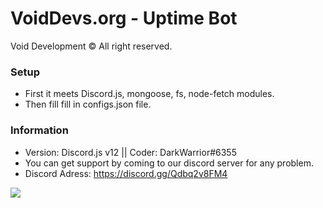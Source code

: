 # VoidDevs.org - Uptime Bot
Void Development © All right reserved.

### Setup

- First it meets Discord.js, mongoose, fs, node-fetch modules.
- Then fill fill in configs.json file.

### Information

- Version: Discord.js v12 || Coder: DarkWarrior#6355
- You can get support by coming to our discord server for any problem.
- Discord Adress: https://discord.gg/Qdbq2v8FM4

![](https://cdn.discordapp.com/icons/701153938870894673/ee035194b372e0a60a4b880a9f785eba.png?size=512)
